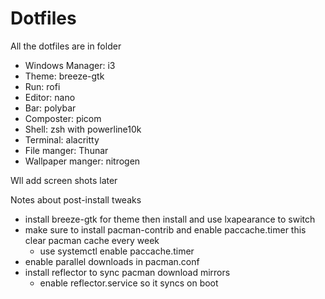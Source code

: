 # Dotfiles
All the dotfiles are in folder 

- Windows Manager: i3
- Theme: breeze-gtk
- Run: rofi
- Editor: nano
- Bar: polybar
- Composter: picom
- Shell: zsh with powerline10k
- Terminal: alacritty
- File manger: Thunar
- Wallpaper manger: nitrogen


Wll add screen shots later


Notes about post-install tweaks
- install breeze-gtk for theme then install and use lxapearance to switch
- make sure to install pacman-contrib and enable paccache.timer this clear pacman cache every week
  - use systemctl enable paccache.timer
- enable parallel downloads in pacman.conf
- install reflector to sync pacman download mirrors
  - enable reflector.service so it syncs on boot
